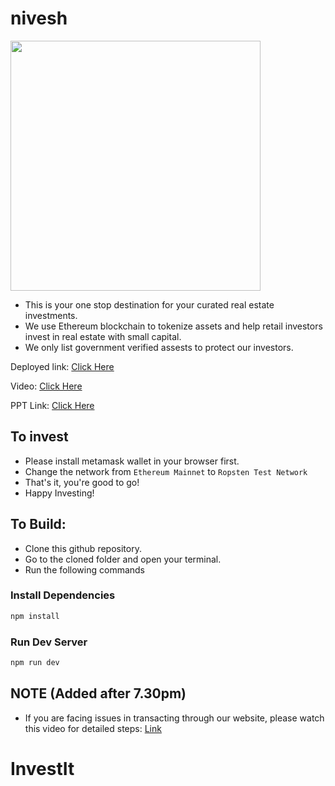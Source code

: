# nivesh
<img src="https://user-images.githubusercontent.com/67941652/185938188-8eed4ab8-74a3-4f5e-92ca-412b7ddd5b64.png" height="400">

* This is your one stop destination for your curated real estate investments.
* We use Ethereum blockchain to tokenize assets and help retail investors invest in real estate with small capital.
* We only list government verified assests to protect our investors.


Deployed link: [Click Here](https://nivesh.netlify.app/)

Video: [Click Here](https://drive.google.com/file/d/1oKiSCzbNzuYigRr4E0wCmod9oLCPzv8F/view)

PPT Link: [Click Here](https://drive.google.com/file/d/12krxfGX0Hvs-FMbfUTBc4Be0gFgac4f9/view?usp=sharing)

## To invest
* Please install metamask wallet in your browser first.
* Change the network from `Ethereum Mainnet` to `Ropsten Test Network`
* That's it, you're good to go!
* Happy Investing!

## To Build:
* Clone this github repository.
* Go to the cloned folder and open your terminal.
* Run the following commands
### Install Dependencies
```bash
npm install
```

### Run Dev Server
```bash
npm run dev
```

## NOTE (Added after 7.30pm)
* If you are facing issues in transacting through our website, please watch this video for detailed steps: [Link](https://drive.google.com/file/d/1a9PI-puO7CS1PUVcC32v16vGgXNmNQYI/view?usp=sharing)
# InvestIt
